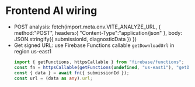 # Frontend AI wiring
- POST analysis: fetch(import.meta.env.VITE_ANALYZE_URL, { method:"POST", headers:{ "Content-Type":"application/json" }, body: JSON.stringify({ submissionId, diagnosticData }) })
- Get signed URL: use Firebase Functions callable `getDownloadUrl` in region us-east1
  ```ts
  import { getFunctions, httpsCallable } from "firebase/functions";
  const fn = httpsCallable(getFunctions(undefined, "us-east1"), "getDownloadUrl");
  const { data } = await fn({ submissionId });
  const url = (data as any).url;
  ```
